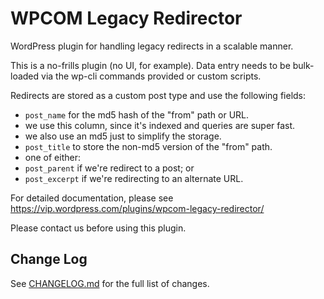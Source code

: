 # WPCOM Legacy Redirector

WordPress plugin for handling legacy redirects in a scalable manner.

This is a no-frills plugin (no UI, for example). Data entry needs to be bulk-loaded via the wp-cli commands provided or custom scripts.

Redirects are stored as a custom post type and use the following fields:
 - `post_name` for the md5 hash of the "from" path or URL.
  - we use this column, since it's indexed and queries are super fast.
  - we also use an md5 just to simplify the storage.
 - `post_title` to store the non-md5 version of the "from" path.
 - one of either:
  - `post_parent` if we're redirect to a post; or
  - `post_excerpt` if we're redirecting to an alternate URL.

For detailed documentation, please see https://vip.wordpress.com/plugins/wpcom-legacy-redirector/

Please contact us before using this plugin.

## Change Log

See [CHANGELOG.md](CHANGELOG.md) for the full list of changes.
